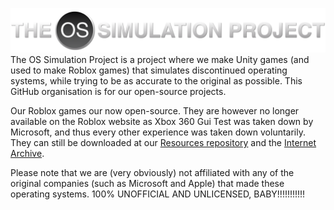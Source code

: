 [![The OS Simulation Project](https://github.com/OSSimulation/.github/blob/master/THEOSSIMULATIONPROJECT_LOWRES.png?raw=true)](https://os.thomasluigi07.com/)
The OS Simulation Project is a project where we make Unity games (and used to make Roblox games) that simulates discontinued operating systems, while trying to be as accurate to the original as possible. This GitHub organisation is for our open-source projects.

Our Roblox games our now open-source. They are however no longer available on the Roblox website as Xbox 360 Gui Test was taken down by Microsoft, and thus every other experience was taken down voluntarily. They can still be downloaded at our [Resources repository](https://github.com/ossimulation/resources) and the [Internet Archive](https://archive.org/details/ossimulation-rbxls).

Please note that we are (very obviously) not affiliated with any of the original companies (such as Microsoft and Apple) that made these operating systems. 100% UNOFFICIAL AND UNLICENSED, BABY!!!!!!!!!!!
